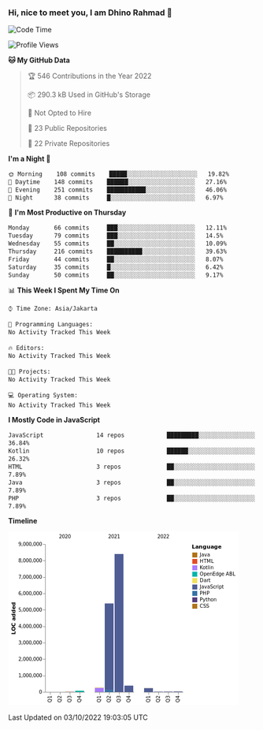 ### Hi, nice to meet you, I am Dhino Rahmad 👋
<!--START_SECTION:waka-->
![Code Time](http://img.shields.io/badge/Code%20Time-0%20secs-blue)

![Profile Views](http://img.shields.io/badge/Profile%20Views-0-blue)

**🐱 My GitHub Data** 

> 🏆 546 Contributions in the Year 2022
 > 
> 📦 290.3 kB Used in GitHub's Storage 
 > 
> 🚫 Not Opted to Hire
 > 
> 📜 23 Public Repositories 
 > 
> 🔑 22 Private Repositories  
 > 
**I'm a Night 🦉** 

```text
🌞 Morning    108 commits    █████░░░░░░░░░░░░░░░░░░░░   19.82% 
🌆 Daytime    148 commits    ██████░░░░░░░░░░░░░░░░░░░   27.16% 
🌃 Evening    251 commits    ███████████░░░░░░░░░░░░░░   46.06% 
🌙 Night      38 commits     █░░░░░░░░░░░░░░░░░░░░░░░░   6.97%

```
📅 **I'm Most Productive on Thursday** 

```text
Monday       66 commits     ███░░░░░░░░░░░░░░░░░░░░░░   12.11% 
Tuesday      79 commits     ███░░░░░░░░░░░░░░░░░░░░░░   14.5% 
Wednesday    55 commits     ██░░░░░░░░░░░░░░░░░░░░░░░   10.09% 
Thursday     216 commits    ██████████░░░░░░░░░░░░░░░   39.63% 
Friday       44 commits     ██░░░░░░░░░░░░░░░░░░░░░░░   8.07% 
Saturday     35 commits     █░░░░░░░░░░░░░░░░░░░░░░░░   6.42% 
Sunday       50 commits     ██░░░░░░░░░░░░░░░░░░░░░░░   9.17%

```


📊 **This Week I Spent My Time On** 

```text
⌚︎ Time Zone: Asia/Jakarta

💬 Programming Languages: 
No Activity Tracked This Week

🔥 Editors: 
No Activity Tracked This Week

🐱‍💻 Projects: 
No Activity Tracked This Week

💻 Operating System: 
No Activity Tracked This Week

```

**I Mostly Code in JavaScript** 

```text
JavaScript               14 repos            █████████░░░░░░░░░░░░░░░░   36.84% 
Kotlin                   10 repos            ██████░░░░░░░░░░░░░░░░░░░   26.32% 
HTML                     3 repos             ██░░░░░░░░░░░░░░░░░░░░░░░   7.89% 
Java                     3 repos             ██░░░░░░░░░░░░░░░░░░░░░░░   7.89% 
PHP                      3 repos             ██░░░░░░░░░░░░░░░░░░░░░░░   7.89%

```


**Timeline**

![Chart not found](https://raw.githubusercontent.com/Dhino12/Dhino12/master/charts/bar_graph.png) 


 Last Updated on 03/10/2022 19:03:05 UTC
<!--END_SECTION:waka-->
 

